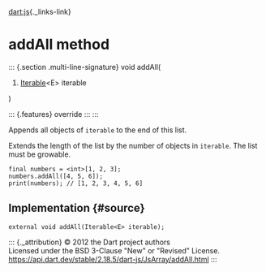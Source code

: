 [dart:js](../../dart-js/dart-js-library){._links-link}

addAll method
=============

::: {.section .multi-line-signature}
void addAll(

1.  [Iterable](../../dart-core/iterable-class)\<E\> iterable

)

::: {.features}
override
:::
:::

Appends all objects of `iterable` to the end of this list.

Extends the length of the list by the number of objects in `iterable`.
The list must be growable.

``` {.language-dart data-language="dart"}
final numbers = <int>[1, 2, 3];
numbers.addAll([4, 5, 6]);
print(numbers); // [1, 2, 3, 4, 5, 6]
```

Implementation {#source}
--------------

``` {.language-dart data-language="dart"}
external void addAll(Iterable<E> iterable);
```

::: {._attribution}
© 2012 the Dart project authors\
Licensed under the BSD 3-Clause \"New\" or \"Revised\" License.\
<https://api.dart.dev/stable/2.18.5/dart-js/JsArray/addAll.html>
:::
